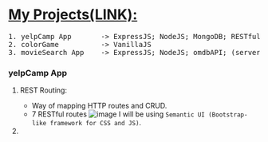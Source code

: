 # [My Projects(LINK):](https://mohibullahkamal.github.io/myProjects/) 

<pre>
1. yelpCamp App       -> ExpressJS; NodeJS; MongoDB; RESTful; Bootstrap; (serverRequired)
2. colorGame          -> VanillaJS
3. movieSearch App    -> ExpressJS; NodeJS; omdbAPI; (serverRequired)
</pre>

### yelpCamp App
1. REST Routing:
    - Way of mapping HTTP routes and CRUD.
    - 7 RESTful routes
    ![image](https://user-images.githubusercontent.com/9574723/46882249-44b0ab80-ce4e-11e8-9a91-562b4308b78f.png)
I will be using `Semantic UI (Bootstrap-like framework for CSS and JS)`. 

2. 
